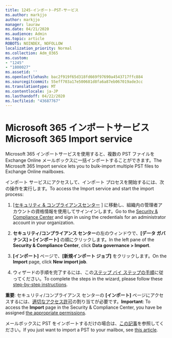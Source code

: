 ```yaml
---
title: 1245-インポート-PST-サービス
ms.author: markjjo
author: markjjo
manager: lauraw
ms.date: 04/21/2020
ms.audience: Admin
ms.topic: article
ROBOTS: NOINDEX, NOFOLLOW
localization_priority: Normal
ms.collection: Adm_O365
ms.custom:
- "1245"
- "1800027"
ms.assetid: ''
ms.openlocfilehash: bac2f919f65d318fd669f97690a4543717ffc884
ms.sourcegitcommit: 55eff703a17e500681d8fa6a87eb067019ade3cc
ms.translationtype: MT
ms.contentlocale: ja-JP
ms.lasthandoff: 04/22/2020
ms.locfileid: "43687767"
---
```

# <a name="microsoft-365-import-service"></a><span data-ttu-id="43514-102">Microsoft 365 インポートサービス</span><span class="sxs-lookup"><span data-stu-id="43514-102">Microsoft 365 Import service</span></span>

<span data-ttu-id="43514-103">Microsoft 365 インポートサービスを使用すると、複数の PST ファイルを Exchange Online メールボックスに一括インポートすることができます。</span><span class="sxs-lookup"><span data-stu-id="43514-103">The Microsoft 365 Import service lets you to bulk-import multiple PST files to Exchange Online mailboxes.</span></span>

<span data-ttu-id="43514-104">インポート サービスにアクセスして、インポート プロセスを開始するには、次の操作を実行します。</span><span class="sxs-lookup"><span data-stu-id="43514-104">To access the Import service and start the import process:</span></span>

1. <span data-ttu-id="43514-105">[[セキュリティ & コンプライアンスセンター](https://protection.office.com) ] に移動し、組織内の管理者アカウントの資格情報を使用してサインインします。</span><span class="sxs-lookup"><span data-stu-id="43514-105">Go to the [Security & Compliance Center](https://protection.office.com) and sign in using the credentials for an administrator account in your organization.</span></span>

2. <span data-ttu-id="43514-106">**セキュリティ/コンプライアンス センター**の左のウィンドウで、**[データ ガバナンス] > [インポート]** の順にクリックします。</span><span class="sxs-lookup"><span data-stu-id="43514-106">In the left pane of the **Security & Compliance Center**, click **Data governance > Import**.</span></span>

3. <span data-ttu-id="43514-107">**[インポート]** ページで、**[新規インポート ジョブ]** をクリックします。</span><span class="sxs-lookup"><span data-stu-id="43514-107">On the **Import** page, click **New import job**.</span></span>

4. <span data-ttu-id="43514-108">ウィザードの手順を完了するには、この[ステップ バイ ステップの手順](https://docs.microsoft.com/office365/securitycompliance/use-network-upload-to-import-pst-files)に従ってください。</span><span class="sxs-lookup"><span data-stu-id="43514-108">To complete the steps in the wizard, please follow these [step-by-step instructions](https://docs.microsoft.com/office365/securitycompliance/use-network-upload-to-import-pst-files).</span></span>

<span data-ttu-id="43514-109">**重要**: セキュリティ/コンプライアンス センターの **[インポート]** ページにアクセスするには、[適切なアクセス許可](https://docs.microsoft.com/office365/securitycompliance/use-network-upload-to-import-pst-files#before-you-begin)の割り当てが必要です。</span><span class="sxs-lookup"><span data-stu-id="43514-109">**Important**: To access the **Import** page in the Security & Compliance Center, you have be assigned  [the appropriate permissions](https://docs.microsoft.com/office365/securitycompliance/use-network-upload-to-import-pst-files#before-you-begin).</span></span>

<span data-ttu-id="43514-110">メールボックスに PST をインポートするだけの場合は、[この記事](https://support.office.com/article/import-email-contacts-and-calendar-from-an-outlook-pst-file-431a8e9a-f99f-4d5f-ae48-ded54b3440ac)を参照してください。</span><span class="sxs-lookup"><span data-stu-id="43514-110">If you just want to import a PST to your mailbox, see [this article](https://support.office.com/article/import-email-contacts-and-calendar-from-an-outlook-pst-file-431a8e9a-f99f-4d5f-ae48-ded54b3440ac).</span></span>
